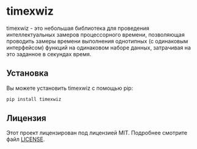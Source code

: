 # timexwiz
timexwiz - это небольшая библиотека для проведения интеллектуальных замеров процессорного времени, позволяющая проводить замеры времени
выполнения однотипных (с одинаковым интерфейсом) функций на одинаковом наборе данных, затрачивая на это заданное в секундах время.

## Установка

Вы можете установить timexwiz с помощью pip:

```bash
pip install timexwiz
```

## Лицензия

Этот проект лицензирован под лицензией MIT.
Подробнее смотрите файл [LICENSE](LICENSE).